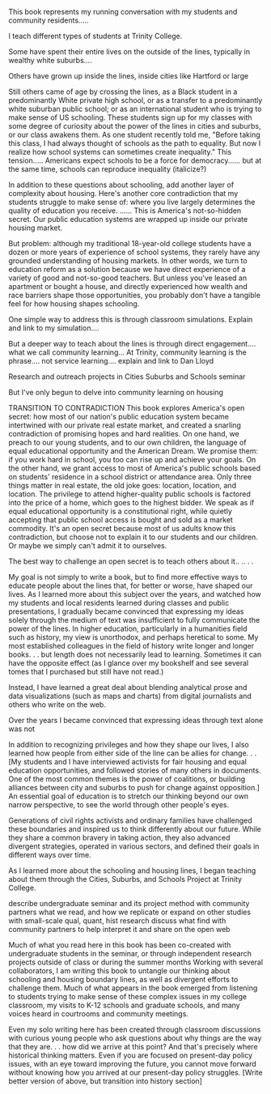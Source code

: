 This book represents my running conversation with my students and community residents.....

I teach different types of students at Trinity College.

Some have spent their entire lives on the outside of the lines, typically in wealthy white suburbs....

Others have grown up inside the lines, inside cities like Hartford or large

Still others came of age by crossing the lines, as a Black student in a predominantly White private high school, or as a transfer to a predominantly white suburban public school; or as an international student who is trying to make sense of US schooling.
These students sign up for my classes with some degree of curiosity about the power of the lines in cities and suburbs, or our class awakens them. As one student recently told me, "Before taking this class, I had always thought of schools as the path to equality. But now I realize how school systems can sometimes create inequality." This tension..... Americans expect schools to be a force for democracy...... but at the same time, schools can reproduce inequality (italicize?)

In addition to these questions about schooling, add another layer of complexity about housing. Here's another core contradiction that my students struggle to make sense of: where you live largely determines the quality of education you receive. ......   This is America's not-so-hidden secret. Our public education systems are wrapped up inside our private housing market.



But problem: although my traditional 18-year-old college students have a dozen or more years of experience of school systems, they rarely have any grounded understanding of housing markets. In other words, we turn to education reform as a solution because we have direct experience of a variety of good and not-so-good teachers. But unless you've leased an apartment or bought a house, and directly experienced how wealth and race barriers shape those opportunities, you probably don't have a tangible feel for how housing shapes schooling.

One simple way to address this is through classroom simulations. Explain and link to my simulation....

But a deeper way to teach about the lines is through direct engagement.... what we call community learning...  At Trinity, community learning is the phrase.... not service learning.... explain and link to Dan Lloyd

Research and outreach projects in Cities Suburbs and Schools seminar

But I've only begun to delve into community learning on housing




TRANSITION TO
CONTRADICTION
This book explores America's open secret: how most of our nation's public education system became intertwined with our private real estate market, and created a snarling contradiction of promising hopes and hard realities. On one hand, we preach to our young students, and to our own children, the language of equal educational opportunity and the American Dream. We promise them: if you work hard in school, you too can rise up and achieve your goals. On the other hand, we grant access to most of America's public schools based on students' residence in a school district or attendance area. Only three things matter in real estate, the old joke goes: location, location, and location. The privilege to attend higher-quality public schools is factored into the price of a home, which goes to the highest bidder. We speak as if equal educational opportunity is a constitutional right, while quietly accepting that public school access is bought and sold as a market commodity. It's an open secret because most of us adults know this contradiction, but choose not to explain it to our students and our children. Or maybe we simply can't admit it to ourselves.

The best way to challenge an open secret is to teach others about it.. .. .  .

My goal is not simply to write a book, but to find more effective ways to educate people about the lines that, for better or worse, have shaped our lives.
As I learned more about this subject over the years, and watched how my students and local residents learned during classes and public presentations, I gradually became convinced that expressing my ideas solely through the medium of text was insufficient to fully communicate the power of the lines.
In higher education, particularly in a humanities field such as history, my view is unorthodox, and perhaps heretical to some. My most established colleagues in the field of history write longer and longer books. . . but length does not necessarily lead to learning. Sometimes it can have the opposite effect (as I glance over my bookshelf and see several tomes that I purchased but still have not read.)

Instead, I have learned a great deal about blending analytical prose and data visualizations (such as maps and charts) from digital journalists and others who write on the web.

Over the years I became convinced that expressing ideas through text alone was not



In addition to recognizing privileges and how they shape our lives, I also learned how people from either side of the line can be allies for change. . .[My students and I have interviewed activists for fair housing and equal education opportunities, and followed stories of many others in documents. One of the most common themes is the power of coalitions, or building alliances between city and suburbs to push for change against opposition.] An essential goal of education is to stretch our thinking beyond our own narrow perspective, to see the world through other people's eyes.

Generations of civil rights activists and ordinary families have challenged these boundaries and inspired us to think differently about our future. While they share a common bravery in taking action, they also advanced divergent strategies, operated in various sectors, and defined their goals in different ways over time.

As I learned more about the schooling and housing lines, I began teaching about them through the Cities, Suburbs, and Schools Project at Trinity College.

describe undergraduate seminar and its project method with community partners
what we read, and how we replicate or expand on other studies with small-scale qual, quant, hist research
discuss what find with community partners to help interpret it
and share on the open web

Much of what you read here in this book has been co-created with undergraduate students in the seminar, or through independent research projects outside of class or during the summer months
Working with several collaborators, I am writing this book to untangle our thinking about schooling and housing boundary lines, as well as divergent efforts to challenge them.
Much of what appears in the book emerged from listening to students trying to make sense of these complex issues in my college classroom, my visits to K-12 schools and graduate schools, and many voices heard in courtrooms and community meetings.

Even my solo writing here has been created through classroom discussions with curious young people who ask questions about why things are the way that they are. . . how did we arrive at this point? And that's precisely where historical thinking matters. Even if you are focused on present-day policy issues, with an eye toward improving the future, you cannot move forward without knowing how you arrived at our present-day policy struggles.
[Write better version of above, but transition into history section]
